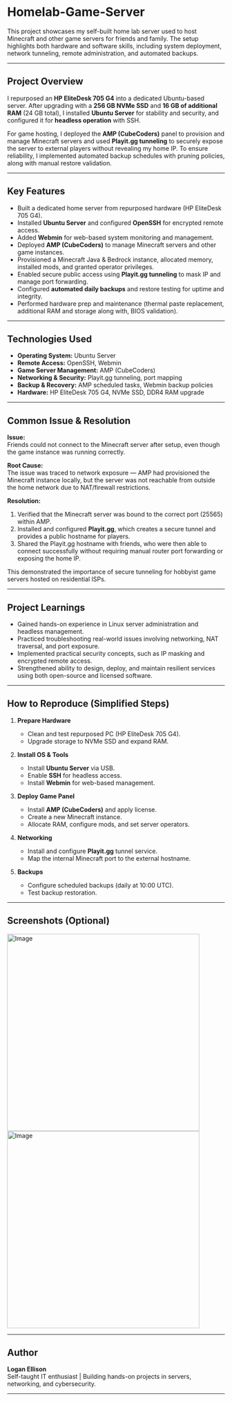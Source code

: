 # Homelab-Game-Server
This project showcases my self-built home lab server used to host Minecraft and other game servers for friends and family. The setup highlights both hardware and software skills, including system deployment, network tunneling, remote administration, and automated backups.

---

## Project Overview

I repurposed an **HP EliteDesk 705 G4** into a dedicated Ubuntu-based server. After upgrading with a **256 GB NVMe SSD** and **16 GB of additional RAM** (24 GB total), I installed **Ubuntu Server** for stability and security, and configured it for **headless operation** with SSH.  

For game hosting, I deployed the **AMP (CubeCoders)** panel to provision and manage Minecraft servers and used **Playit.gg tunneling** to securely expose the server to external players without revealing my home IP. To ensure reliability, I implemented automated backup schedules with pruning policies, along with manual restore validation.

---

## Key Features

- Built a dedicated home server from repurposed hardware (HP EliteDesk 705 G4).  
- Installed **Ubuntu Server** and configured **OpenSSH** for encrypted remote access.  
- Added **Webmin** for web-based system monitoring and management.  
- Deployed **AMP (CubeCoders)** to manage Minecraft servers and other game instances.  
- Provisioned a Minecraft Java & Bedrock instance, allocated memory, installed mods, and granted operator privileges.  
- Enabled secure public access using **Playit.gg tunneling** to mask IP and manage port forwarding.  
- Configured **automated daily backups** and restore testing for uptime and integrity.  
- Performed hardware prep and maintenance (thermal paste replacement, additional RAM and storage along with, BIOS validation).  

---

## Technologies Used

- **Operating System:** Ubuntu Server  
- **Remote Access:** OpenSSH, Webmin  
- **Game Server Management:** AMP (CubeCoders)  
- **Networking & Security:** Playit.gg tunneling, port mapping  
- **Backup & Recovery:** AMP scheduled tasks, Webmin backup policies  
- **Hardware:** HP EliteDesk 705 G4, NVMe SSD, DDR4 RAM upgrade  

---

## Common Issue & Resolution

**Issue:**  
Friends could not connect to the Minecraft server after setup, even though the game instance was running correctly.  

**Root Cause:**  
The issue was traced to network exposure — AMP had provisioned the Minecraft instance locally, but the server was not reachable from outside the home network due to NAT/firewall restrictions.  

**Resolution:**  
1. Verified that the Minecraft server was bound to the correct port (25565) within AMP.  
2. Installed and configured **Playit.gg**, which creates a secure tunnel and provides a public hostname for players.  
3. Shared the Playit.gg hostname with friends, who were then able to connect successfully without requiring manual router port forwarding or exposing the home IP.  

This demonstrated the importance of secure tunneling for hobbyist game servers hosted on residential ISPs.

---

## Project Learnings

- Gained hands-on experience in Linux server administration and headless management.  
- Practiced troubleshooting real-world issues involving networking, NAT traversal, and port exposure.  
- Implemented practical security concepts, such as IP masking and encrypted remote access.  
- Strengthened ability to design, deploy, and maintain resilient services using both open-source and licensed software.  

---

## How to Reproduce (Simplified Steps)

1. **Prepare Hardware**  
   - Clean and test repurposed PC (HP EliteDesk 705 G4).  
   - Upgrade storage to NVMe SSD and expand RAM.  

2. **Install OS & Tools**  
   - Install **Ubuntu Server** via USB.  
   - Enable **SSH** for headless access.  
   - Install **Webmin** for web-based management.  

3. **Deploy Game Panel**  
   - Install **AMP (CubeCoders)** and apply license.  
   - Create a new Minecraft instance.  
   - Allocate RAM, configure mods, and set server operators.  

4. **Networking**  
   - Install and configure **Playit.gg** tunnel service.  
   - Map the internal Minecraft port to the external hostname.  

5. **Backups**  
   - Configure scheduled backups (daily at 10:00 UTC).  
   - Test backup restoration.  

---

## Screenshots (Optional)

<img width="445" height="456" alt="Image" src="https://github.com/user-attachments/assets/137cc3cc-6a8c-437a-abab-64826e32f78a" />

<img width="445" height="456" alt="Image" src="https://github.com/user-attachments/assets/a6da9192-1a95-498d-b187-915d955eddaf" />

---

## Author

**Logan Ellison**  
Self-taught IT enthusiast | Building hands-on projects in servers, networking, and cybersecurity.  

---
